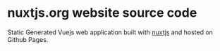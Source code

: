 # nuxtjs.org website source code

Static Generated Vuejs web application built with [nuxtjs](https://github.com/nuxt/nuxtjs) and hosted on Github Pages.

